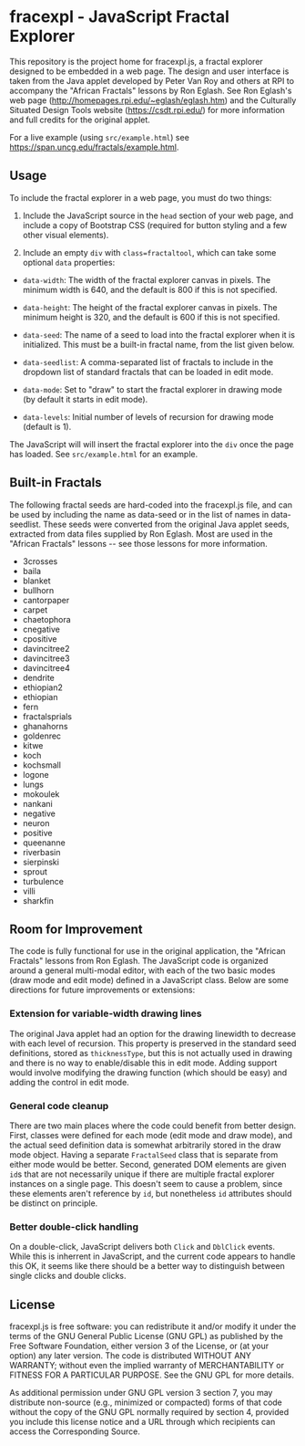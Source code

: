 # fracexpl - JavaScript Fractal Explorer

This repository is the project home for fracexpl.js, a fractal
explorer designed to be embedded in a web page. The design and user
interface is taken from the Java applet developed by Peter Van Roy and
others at RPI to accompany the "African Fractals" lessons by Ron
Eglash. See Ron Eglash's web page
(<http://homepages.rpi.edu/~eglash/eglash.htm>) and the Culturally
Situated Design Tools website (<https://csdt.rpi.edu/>) for more
information and full credits for the original applet.

For a live example (using `src/example.html`) see
<https://span.uncg.edu/fractals/example.html>.

## Usage

To include the fractal explorer in a web page, you must do two things:

1. Include the JavaScript source in the `head` section of your web
page, and include a copy of Bootstrap CSS (required for button styling
and a few other visual elements).

2. Include an empty `div` with `class=fractaltool`, which can take
some optional `data` properties:

* `data-width`: The width of the fractal explorer canvas in
  pixels. The minimum width is 640, and the default is 800 if this is
  not specified.

* `data-height`: The height of the fractal explorer canvas in
  pixels. The minimum height is 320, and the default is 600 if this is
  not specified.
  
* `data-seed`: The name of a seed to load into the fractal explorer
  when it is initialized. This must be a built-in fractal name, from
  the list given below.

* `data-seedlist`: A comma-separated list of fractals to include in
  the dropdown list of standard fractals that can be loaded in edit
  mode.

* `data-mode`: Set to "draw" to start the fractal explorer in drawing
  mode (by default it starts in edit mode).

* `data-levels`: Initial number of levels of recursion for drawing
  mode (default is 1).

The JavaScript will will insert the fractal explorer into the `div`
once the page has loaded. See `src/example.html` for an example.

## Built-in Fractals

The following fractal seeds are hard-coded into the fracexpl.js file,
and can be used by including the name as data-seed or in the list of
names in data-seedlist. These seeds were converted from the original
Java applet seeds, extracted from data files supplied by Ron
Eglash. Most are used in the "African Fractals" lessons -- see those
lessons for more information.

* 3crosses
* baila
* blanket
* bullhorn
* cantorpaper
* carpet
* chaetophora
* cnegative
* cpositive
* davincitree2
* davincitree3
* davincitree4
* dendrite
* ethiopian2
* ethiopian
* fern
* fractalsprials
* ghanahorns
* goldenrec
* kitwe
* koch
* kochsmall
* logone
* lungs
* mokoulek
* nankani
* negative
* neuron
* positive
* queenanne
* riverbasin
* sierpinski
* sprout
* turbulence
* villi
* sharkfin


## Room for Improvement

The code is fully functional for use in the original application, the
"African Fractals" lessons from Ron Eglash. The JavaScript code is
organized around a general multi-modal editor, with each of the two
basic modes (draw mode and edit mode) defined in a JavaScript
class. Below are some directions for future improvements or
extensions:

### Extension for variable-width drawing lines

The original Java applet had an option for the drawing linewidth to
decrease with each level of recursion. This property is preserved in
the standard seed definitions, stored as `thicknessType`, but this is
not actually used in drawing and there is no way to enable/disable
this in edit mode. Adding support would involve modifying the drawing
function (which should be easy) and adding the control in edit mode.

### General code cleanup

There are two main places where the code could benefit from better
design. First, classes were defined for each mode (edit mode and draw
mode), and the actual seed definition data is somewhat arbitrarily
stored in the draw mode object. Having a separate `FractalSeed` class
that is separate from either mode would be better. Second, generated
DOM elements are given `id`s that are not necessarily unique if there
are multiple fractal explorer instances on a single page. This doesn't
seem to cause a problem, since these elements aren't reference by
`id`, but nonetheless `id` attributes should be distinct on principle.

### Better double-click handling

On a double-click, JavaScript delivers both `Click` and `DblClick`
events. While this is inherrent in JavaScript, and the current code
appears to handle this OK, it seems like there should be a better way
to distinguish between single clicks and double clicks.

## License

fracexpl.js is free software: you can redistribute it and/or modify it
under the terms of the GNU General Public License (GNU GPL) as
published by the Free Software Foundation, either version 3 of the
License, or (at your option) any later version.  The code is
distributed WITHOUT ANY WARRANTY; without even the implied warranty of
MERCHANTABILITY or FITNESS FOR A PARTICULAR PURPOSE.  See the GNU GPL
for more details.

As additional permission under GNU GPL version 3 section 7, you may
distribute non-source (e.g., minimized or compacted) forms of that
code without the copy of the GNU GPL normally required by section 4,
provided you include this license notice and a URL through which
recipients can access the Corresponding Source.




